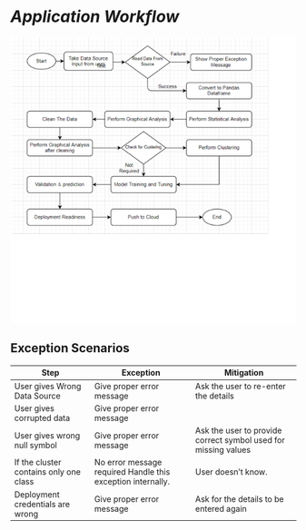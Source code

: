 # _**Application Workflow**_
![Application Workflow](../img/auto.png)


## Exception Scenarios 

Step	|Exception|	Mitigation|
----------|----|------|
User gives Wrong Data Source|	Give proper error message|	Ask the user to re-enter the details
User gives corrupted data |	Give proper error message|	
User gives wrong null symbol|	Give proper error message|	Ask the user to provide correct symbol used for missing values
If the cluster contains only one class	|No error message required	Handle this exception internally.| User doesn’t know.
Deployment credentials are wrong	|Give proper error message	|Ask for the details to be entered again

